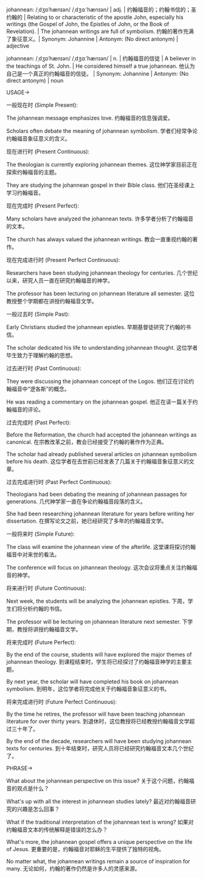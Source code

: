 johannean: /ˌdʒɒˈhænɪən/ /ˌdʒɑːˈhænɪən/ | adj. | 约翰福音的；约翰书信的；圣约翰的 | Relating to or characteristic of the apostle John, especially his writings (the Gospel of John, the Epistles of John, or the Book of Revelation). |  The johannean writings are full of symbolism. 约翰的著作充满了象征意义。| Synonym: Johannine | Antonym: (No direct antonym) | adjective

johannean: /ˌdʒɒˈhænɪən/ /ˌdʒɑːˈhænɪən/ | n. | 约翰福音的信徒 |  A believer in the teachings of St. John. | He considered himself a true johannean. 他认为自己是一个真正的约翰福音的信徒。 | Synonym: Johannine | Antonym: (No direct antonym) | noun


USAGE->


一般现在时 (Simple Present):

The johannean message emphasizes love.  约翰福音的信息强调爱。

Scholars often debate the meaning of johannean symbolism.  学者们经常争论约翰福音象征意义的含义。


现在进行时 (Present Continuous):

The theologian is currently exploring johannean themes.  这位神学家目前正在探索约翰福音的主题。

They are studying the johannean gospel in their Bible class.  他们在圣经课上学习约翰福音。


现在完成时 (Present Perfect):

Many scholars have analyzed the johannean texts. 许多学者分析了约翰福音的文本。

The church has always valued the johannean writings. 教会一直重视约翰的著作。


现在完成进行时 (Present Perfect Continuous):

Researchers have been studying johannean theology for centuries.  几个世纪以来，研究人员一直在研究约翰福音的神学。

The professor has been lecturing on johannean literature all semester.  这位教授整个学期都在讲授约翰福音文学。


一般过去时 (Simple Past):

Early Christians studied the johannean epistles. 早期基督徒研究了约翰的书信。

The scholar dedicated his life to understanding johannean thought.  这位学者毕生致力于理解约翰的思想。


过去进行时 (Past Continuous):

They were discussing the johannean concept of the Logos.  他们正在讨论约翰福音中“逻各斯”的概念。

He was reading a commentary on the johannean gospel. 他正在读一篇关于约翰福音的评论。


过去完成时 (Past Perfect):

Before the Reformation, the church had accepted the johannean writings as canonical.  在宗教改革之前，教会已经接受了约翰的著作作为正典。

The scholar had already published several articles on johannean symbolism before his death.  这位学者在去世前已经发表了几篇关于约翰福音象征意义的文章。


过去完成进行时 (Past Perfect Continuous):

Theologians had been debating the meaning of johannean passages for generations.  几代神学家一直在争论约翰福音段落的含义。

She had been researching johannean literature for years before writing her dissertation.  在撰写论文之前，她已经研究了多年的约翰福音文学。


一般将来时 (Simple Future):

The class will examine the johannean view of the afterlife.  这堂课将探讨约翰福音中对来世的看法。

The conference will focus on johannean theology.  这次会议将重点关注约翰福音的神学。


将来进行时 (Future Continuous):

Next week, the students will be analyzing the johannean epistles.  下周，学生们将分析约翰的书信。

The professor will be lecturing on johannean literature next semester. 下学期，教授将讲授约翰福音文学。


将来完成时 (Future Perfect):

By the end of the course, students will have explored the major themes of johannean theology.  到课程结束时，学生将已经探讨了约翰福音神学的主要主题。

By next year, the scholar will have completed his book on johannean symbolism.  到明年，这位学者将完成他关于约翰福音象征意义的书。


将来完成进行时 (Future Perfect Continuous):

By the time he retires, the professor will have been teaching johannean literature for over thirty years.  到退休时，这位教授将已经教授约翰福音文学超过三十年了。

By the end of the decade, researchers will have been studying johannean texts for centuries.  到十年结束时，研究人员将已经研究约翰福音文本几个世纪了。


PHRASE->

What about the johannean perspective on this issue?  关于这个问题，约翰福音的观点是什么？

What's up with all the interest in johannean studies lately?  最近对约翰福音研究的兴趣是怎么回事？

What if the traditional interpretation of the johannean text is wrong?  如果对约翰福音文本的传统解释是错误的怎么办？

What's more, the johannean gospel offers a unique perspective on the life of Jesus.  更重要的是，约翰福音对耶稣的生平提供了独特的视角。

No matter what, the johannean writings remain a source of inspiration for many.  无论如何，约翰的著作仍然是许多人的灵感来源。

